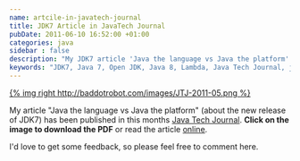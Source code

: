 ```yaml
---
name: artcile-in-javatech-journal
title: JDK7 Article in JavaTech Journal
pubDate: 2011-06-10 16:52:00 +01:00
categories: java
sidebar : false
description: "My JDK7 article 'Java the language vs Java the platform' was recently published in the Java Tech Journal. Find out what's new and noteworthy in Java 7."
keywords: "JDK7, Java 7, Open JDK, Java 8, Lambda, Java Tech Journal, jaxenter, JAX"
---
```


[{% img right http://baddotrobot.com/images/JTJ-2011-05.png %}](http://baddotrobot.com/resources/JTJ-2011-05.pdf)

My article "Java the language vs Java the platform" (about the new release of JDK7) has been published in this months
[Java Tech Journal](http://jaxenter.com/java-tech-journal/). __Click on the image to download the PDF__ or read the article [online](http://jaxenter.com/new-and-noteworthy-in-jdk7-36843.html).

I'd love to get some feedback, so please feel free to comment here.


